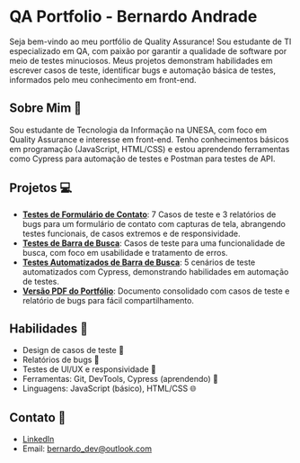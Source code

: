 # QA Portfolio - Bernardo Andrade

Seja bem-vindo ao meu portfólio de Quality Assurance! Sou estudante de TI especializado em QA, com paixão por garantir a qualidade de software por meio de testes minuciosos. Meus projetos demonstram habilidades em escrever casos de teste, identificar bugs e automação básica de testes, informados pelo meu conhecimento em front-end.

## Sobre Mim 👤

Sou estudante de Tecnologia da Informação na UNESA, com foco em Quality Assurance e interesse em front-end. Tenho conhecimentos básicos em programação (JavaScript, HTML/CSS) e estou aprendendo ferramentas como Cypress para automação de testes e Postman para testes de API.

## Projetos 💻

- **[Testes de Formulário de Contato](projects/contact-form-tests/test-cases.md)**: 7 Casos de teste e 3 relatórios de bugs para um formulário de contato com capturas de tela, abrangendo testes funcionais, de casos extremos e de responsividade.
- **[Testes de Barra de Busca](projects/search-bar-tests/test-cases.md)**: Casos de teste para uma funcionalidade de busca, com foco em usabilidade e tratamento de erros.
- **[Testes Automatizados de Barra de Busca](projects/search-bar-tests/automation/test-cases.md)**: 5 cenários de teste automatizados com Cypress, demonstrando habilidades em automação de testes.
- **[Versão PDF do Portfólio](portfolio.pdf)**: Documento consolidado com casos de teste e relatório de bugs para fácil compartilhamento.

## Habilidades 🚀

- Design de casos de teste 📝
- Relatórios de bugs 🐞
- Testes de UI/UX e responsividade 📱
- Ferramentas: Git, DevTools, Cypress (aprendendo) 🔧
- Linguagens: JavaScript (básico), HTML/CSS 🌐

## Contato 📧

- [LinkedIn](https://www.linkedin.com/in/andradebernardo/)
- Email: <bernardo_dev@outlook.com>
